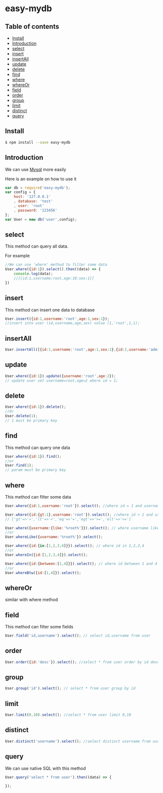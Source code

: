 # easy-mydb

## Table of contents

- [Install](#install)
- [Introduction](#introduction)
- [select](#select)
- [insert](#insert)
- [insertAll](#insertAll)
- [update](#update)
- [delete](#delete)
- [find](#find)
- [where](#where)
- [whereOr](#whereOr)
- [field](#field)
- [order](#order)
- [group](#group)
- [limit](#limit)
- [distinct](#distinct)
- [query](#query)

## Install

```sh
$ npm install --save easy-mydb
```

## Introduction

We can use [Mysql](https://www.npmjs.com/package/mysql) more easily

Here is an example on how to use it

```js
var db = require('easy-mydb');
var config = {
    host: '127.0.0.1'
    , database: 'test'
    , user: 'root'
    , password: '123456'
};
var User = new db('user',config);
```

## select
This method can query all data.

For example

```js
//We can use 'where' method to filter some data
User.where({id:1}).select().then((data) => {
    console.log(data);
    //[{id:1,username:root,age:18:sex:1}]
})
```

## insert
This method can insert one data to database

```js
User.insert({id:1,username:'root',age:1,sex:1});
//insert into user (id,username,age,sex) value (1,'root',1,1);
```

## insertAll

```js
User.insertAll([{id:1,username:'root',age:1,sex:1},{id:2,username:'admin',age:1,sex:1}])
```

## update

```js
User.where({id:1}).update({username:'root',age:2});
// update user set username=root,age=2 where id = 1;
```

## delete

```js
User.where({id:1}).delete();
//Or
User.delete(1);
// 1 must be primary key
```

## find
This method can query one data

```js
User.where({id:1}).find();
//or
User.find(1);
// param must be primary key
```

## where
This method can filter some data

```js
User.where({id:1,username:'root'}).select(); //where id = 1 and username = 'root'

User.where({id:{gt:1},username:'root'}).select(); //where id > 1 and username = 'root'
// ['gt'=>'>','lt'=>'<','eq'=>'=','egt'=>'>=','elt'=>'<=']

User.where({username:{like:'%root%'}}).select(); // where username like '%root%'
//or
User.whereLike({username:'%root%'}).select();

User.where({id:{in:[1,2,3,4]}}).select(); // where id in 1,2,3,4
//or
User.whereIn({id:[1,2,3,4]}).select();

User.where({id:{between:[1,4]}}).select(); // where id between 1 and 4
//or
User.whereBtw({id:[1,4]}).select();
```
## whereOr
similar with where method

## field
This method can filter some fields
```js
User.field('id,username').select(); // select id,username from user
```

## order

```js
User.order({id:'desc'}).select(); //select * from user order by id desc
```

## group

```js
User.group('id').select(); // select * from user group by id
```

## limit

```js
User.limit(0,10).select(); //select * from user limit 0,10
```

## distinct

```js
User.distinct('username').select(); //select distinct username from user;
```

## query
We can use native SQL with this method
```js
User.query('select * from user').then((data) => {
    
});
```